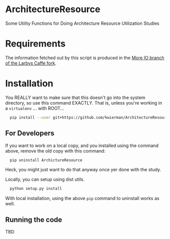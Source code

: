 # ArchitectureResource
Some Utility Functions for Doing Architecture Resource Utilization Studies

# Requirements

The information fetched out by this script is produced in the [More IO branch of the Larbys Caffe fork](https://github.com/LArbys/caffe/tree/more_io_thread).

# Installation

You REALLY want to make sure that this doesn't go into the system directory, so use this command EXACTLY. That is, unless you're working in a `virtualenv` ... with ROOT... 

~~~ bash
  pip install --user git+https://github.com/kwierman/ArchitectureResource
~~~

## For Developers

If you want to work on a local copy, and you installed using the command above, remove the old copy with this command:


~~~ bash
  pip uninstall ArchictureResource
~~~

Heck, you might just want to do that anyway once yer done with the study.

Locally, you can setup using dist utils.

~~~ bash
  python setup.py install
~~~

With local installation, using the above `pip` command to uninstall works as well.


## Running the code

TBD